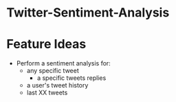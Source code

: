 # Twitter-Sentiment-Analysis

# Feature Ideas
- Perform a sentiment analysis for: 
  - any specific tweet
    - a specific tweets replies
  - a user's tweet history
  - last XX tweets
